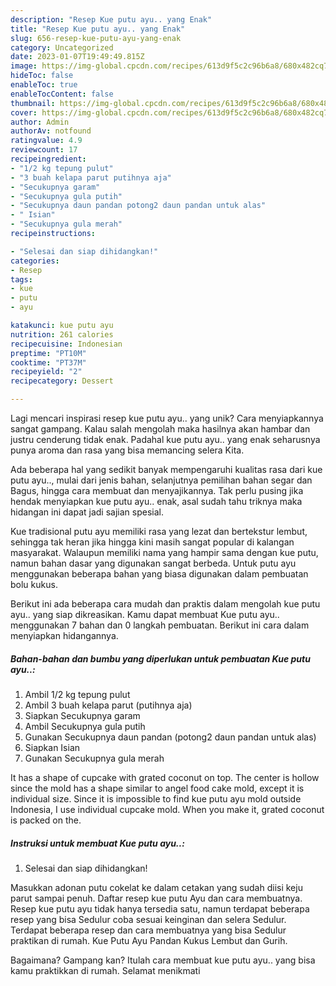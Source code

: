 ```yaml
---
description: "Resep Kue putu ayu.. yang Enak"
title: "Resep Kue putu ayu.. yang Enak"
slug: 656-resep-kue-putu-ayu-yang-enak
category: Uncategorized
date: 2023-01-07T19:49:49.815Z
image: https://img-global.cpcdn.com/recipes/613d9f5c2c96b6a8/680x482cq70/kue-putu-ayu-foto-resep-utama.jpg
hideToc: false
enableToc: true
enableTocContent: false
thumbnail: https://img-global.cpcdn.com/recipes/613d9f5c2c96b6a8/680x482cq70/kue-putu-ayu-foto-resep-utama.jpg
cover: https://img-global.cpcdn.com/recipes/613d9f5c2c96b6a8/680x482cq70/kue-putu-ayu-foto-resep-utama.jpg
author: Admin
authorAv: notfound
ratingvalue: 4.9
reviewcount: 17
recipeingredient:
- "1/2 kg tepung pulut"
- "3 buah kelapa parut putihnya aja"
- "Secukupnya garam"
- "Secukupnya gula putih"
- "Secukupnya daun pandan potong2 daun pandan untuk alas"
- " Isian"
- "Secukupnya gula merah"
recipeinstructions:

- "Selesai dan siap dihidangkan!"
categories:
- Resep
tags:
- kue
- putu
- ayu

katakunci: kue putu ayu 
nutrition: 261 calories
recipecuisine: Indonesian
preptime: "PT10M"
cooktime: "PT37M"
recipeyield: "2"
recipecategory: Dessert

---
```





Lagi mencari inspirasi resep kue putu ayu.. yang unik? Cara menyiapkannya sangat gampang. Kalau salah mengolah maka hasilnya akan hambar dan justru cenderung tidak enak. Padahal kue putu ayu.. yang enak seharusnya punya aroma dan rasa yang bisa memancing selera Kita.





Ada beberapa hal yang sedikit banyak mempengaruhi kualitas rasa dari kue putu ayu.., mulai dari jenis bahan, selanjutnya pemilihan bahan segar dan Bagus, hingga cara membuat dan menyajikannya. Tak perlu pusing jika hendak menyiapkan kue putu ayu.. enak,      asal sudah tahu triknya maka hidangan ini dapat jadi sajian spesial.














Kue tradisional putu ayu memiliki rasa yang lezat dan bertekstur lembut, sehingga tak heran jika hingga kini masih sangat popular di kalangan masyarakat. Walaupun memiliki nama yang hampir sama dengan kue putu, namun bahan dasar yang digunakan sangat berbeda. Untuk putu ayu menggunakan beberapa bahan yang biasa digunakan dalam pembuatan bolu kukus.






Berikut ini ada beberapa cara mudah dan praktis dalam mengolah kue putu ayu.. yang siap dikreasikan. Kamu dapat membuat Kue putu ayu.. menggunakan 7 bahan dan 0 langkah pembuatan. Berikut ini cara dalam menyiapkan hidangannya.

<!--inarticleads1-->

##### Bahan-bahan dan bumbu yang diperlukan untuk pembuatan Kue putu ayu..:

1. Ambil 1/2 kg tepung pulut
1. Ambil 3 buah kelapa parut (putihnya aja)
1. Siapkan Secukupnya garam
1. Ambil Secukupnya gula putih
1. Gunakan Secukupnya daun pandan (potong2 daun pandan untuk alas)
1. Siapkan  Isian
1. Gunakan Secukupnya gula merah


It has a shape of cupcake with grated coconut on top. The center is hollow since the mold has a shape similar to angel food cake mold, except it is individual size. Since it is impossible to find kue putu ayu mold outside Indonesia, I use individual cupcake mold. When you make it, grated coconut is packed on the. 

<!--inarticleads2-->

##### Instruksi untuk membuat Kue putu ayu..:


1. Selesai dan siap dihidangkan!

Masukkan adonan putu cokelat ke dalam cetakan yang sudah diisi keju parut sampai penuh. Daftar resep kue putu Ayu dan cara membuatnya. Resep kue putu ayu tidak hanya tersedia satu, namun terdapat beberapa resep yang bisa Sedulur coba sesuai keinginan dan selera Sedulur. Terdapat beberapa resep dan cara membuatnya yang bisa Sedulur praktikan di rumah. Kue Putu Ayu Pandan Kukus Lembut dan Gurih. 

Bagaimana? Gampang kan? Itulah cara membuat kue putu ayu.. yang bisa kamu praktikkan di rumah. Selamat menikmati
